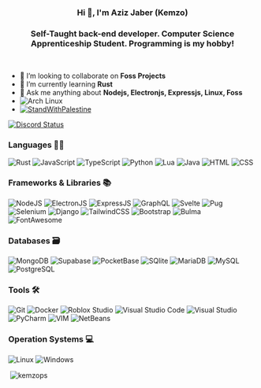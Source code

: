 
<h3 align="center">Hi 👋, I'm Aziz Jaber (Kemzo)</h3>  
<h3 align="center">Self-Taught back-end developer. Computer Science Apprenticeship Student. Programming is my hobby!</h3>  

<br>

- 🤝 I’m looking to collaborate on **Foss Projects**
- 🌱 I’m currently learning **Rust**  
- 💬 Ask me anything about **Nodejs, Electronjs, Expressjs, Linux, Foss**  
- <img alt="Arch Linux" src="https://img.shields.io/badge/I USE ARCH BTW-47848F?logo=arch+linux&logoColor=white&style=flat" />
- [![StandWithPalestine](https://raw.githubusercontent.com/Safouene1/support-palestine-banner/master/StandWithPalestine.svg)](https://techforpalestine.org/learn-more)

<a href="https://discord.com/users/419177770434691082" target="_blank">
	<img alt="Discord Status" src="https://lanyard.cnrad.dev/api/419177770434691082?bg=1f1f1f&borderRadius=5px&idleMessage=EMPTY+;D">
</a>

<br>

<h3 align="left">Languages 👨‍💻</h3>
<p>
  <img alt="Rust" src="https://img.shields.io/badge/Rust-281C1C?style=for-the-badge&logo=rust&logoColor=white" />
  <img alt="JavaScript" src="https://img.shields.io/badge/JavaScript-F7DF1E?logo=javascript&logoColor=black&style=for-the-badge" />
  <img alt="TypeScript" src="https://img.shields.io/badge/TypeScript-3178C6?logo=typescript&logoColor=white&style=for-the-badge" />
  <img alt="Python" src="https://img.shields.io/badge/Python-3776AB?logo=python&logoColor=white&style=for-the-badge" />
  <img alt="Lua" src="https://img.shields.io/badge/Lua-2C2D72?logo=lua&logoColor=white&style=for-the-badge" />
  <img alt="Java" src="https://img.shields.io/badge/Java-FFFFFF?logo=openjdk&logoColor=black&style=for-the-badge" />
  <img alt="HTML" src="https://img.shields.io/badge/HTML-E34F26?logo=html5&logoColor=white&style=for-the-badge" />
  <img alt="CSS" src="https://img.shields.io/badge/CSS-1572B6?logo=css3&logoColor=white&style=for-the-badge" />
</p>

<h3 align="left">Frameworks & Libraries 📚</h3>
<p>
  <img alt="NodeJS" src="https://img.shields.io/badge/Node.js-339933?logo=node.js&logoColor=white&style=for-the-badge" />
  <img alt="ElectronJS" src="https://img.shields.io/badge/ElectronJS-47848F?logo=electron&logoColor=white&style=for-the-badge" />
  <img alt="ExpressJS" src="https://img.shields.io/badge/ExpressJS-000000?logo=express&logoColor=white&style=for-the-badge" />
  <img alt="GraphQL" src="https://img.shields.io/badge/GraphQL-E10098?logo=GraphQL&logoColor=white&style=for-the-badge" />
  <img alt="Svelte" src="https://img.shields.io/badge/Svelte-FF3E00?logo=svelte&logoColor=white&style=for-the-badge" />
  <img alt="Pug" src="https://img.shields.io/badge/Pug-A86454?logo=pug&logoColor=white&style=for-the-badge" />
  <img alt="Selenium" src="https://img.shields.io/badge/Selenium-43B02A?logo=Selenium&logoColor=white&style=for-the-badge" />
  <img alt="Django" src="https://img.shields.io/badge/Django-092E20?logo=Django&logoColor=white&style=for-the-badge" />
  <img alt="TailwindCSS" src="https://img.shields.io/badge/Tailwind CSS-38B2AC?&logo=tailwind+css&logoColor=white&style=for-the-badge"/>
  <img alt="Bootstrap" src="https://img.shields.io/badge/Bootstrap-7952B3?&logo=bootstrap&logoColor=white&style=for-the-badge"/>
  <img alt="Bulma" src="https://img.shields.io/badge/Bulma-00D1B2?&logo=bulma&logoColor=white&style=for-the-badge"/>
  <img alt="FontAwesome" src="https://img.shields.io/badge/Font Awesome-528DD7?&logo=font+awesome&logoColor=white&style=for-the-badge"/>
</p>

<h3 align="left">Databases 🗃</h3>
<p>
  <img alt="MongoDB" src="https://img.shields.io/badge/MongoDB-47A248?logo=mongodb&logoColor=white&style=for-the-badge" />
  <img alt="Supabase" src="https://img.shields.io/badge/SupaBase-3ECF8E?logo=supabase&logoColor=white&style=for-the-badge" />
  <img alt="PocketBase" src="https://img.shields.io/badge/PocketBase-B8DBE4?logo=pocketbase&logoColor=black&style=for-the-badge" />
  <img alt="SQlite" src="https://img.shields.io/badge/SQlite-003B57?logo=sqlite&logoColor=white&style=for-the-badge" />
  <img alt="MariaDB" src="https://img.shields.io/badge/MariaDB-003545?logo=mariadb&logoColor=white&style=for-the-badge" />
  <img alt="MySQL" src="https://img.shields.io/badge/MySQL-4479A1?logo=mysql&logoColor=white&style=for-the-badge" />
  <img alt="PostgreSQL" src="https://img.shields.io/badge/PostgreSQL-336791?logo=postgresql&logoColor=white&style=for-the-badge" />
</p>

<h3 align="left">Tools 🛠️</h3>
<p>
  <img alt="Git" src="https://img.shields.io/badge/Git-F05032?logo=git&logoColor=white&style=for-the-badge" />
  <img alt="Docker" src="https://img.shields.io/badge/Docker-2496ED?logo=docker&logoColor=white&style=for-the-badge" />
  <img alt="Roblox Studio" src="https://img.shields.io/badge/Roblox Studio-000000?logo=roblox&logoColor=white&style=for-the-badge" />
  <img alt="Visual Studio Code" src="https://img.shields.io/badge/Visual Studio Code-007ACC?logo=visual+studio+code&logoColor=white&style=for-the-badge" />
  <img alt="Visual Studio" src="https://img.shields.io/badge/Visual Studio-5C2D91?logo=visual+studio&logoColor=white&style=for-the-badge" />
  <img alt="PyCharm" src="https://img.shields.io/badge/PyCharm-000000?logo=pycharm&logoColor=white&style=for-the-badge" />
  <img alt="VIM" src="https://img.shields.io/badge/Vim-019733?logo=vim&logoColor=white&style=for-the-badge" />
  <img alt="NetBeans" src="https://img.shields.io/badge/Apache NetBeans-1B6AC6?logo=Apache+NetBeans+IDE&logoColor=white&style=for-the-badge" />
</p>

<h3 align="left">Operation Systems 💻</h3>
<p>
  <img alt="Linux" src="https://img.shields.io/badge/Linux-FCC624?logo=linux&logoColor=black&style=for-the-badge" />
  <img alt="Windows" src="https://img.shields.io/badge/Windows-0078D6?logo=windows&logoColor=white&style=for-the-badge" />
</p>

<p>&nbsp;<img align="center" src="https://github-readme-stats.vercel.app/api?username=kemzops&show_icons=true&theme=dark&locale=en" alt="kemzops" /></p>
